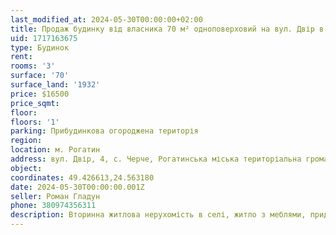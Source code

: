 ```yaml
---
last_modified_at: 2024-05-30T00:00:00+02:00
title: Продаж будинку від власника 70 м² одноповерховий на вул. Двір в с. Черче
uid: 1717163675
type: Будинок
rent:
rooms: '3'
surface: '70'
surface_land: '1932'
price: $16500
price_sqmt:
floor:
floors: '1'
parking: Прибудинкова огороджена територія
region:
location: м. Рогатин
address: вул. Двір, 4, с. Черче, Рогатинська міська територіальна громада
object:
coordinates: 49.426613,24.563180
date: 2024-05-30T00:00:00.001Z
seller: Роман Гладун
phone: 380974356311
description: Вторинна житлова нерухомість в селі, житло з меблями, придатне для проживання
---
```

